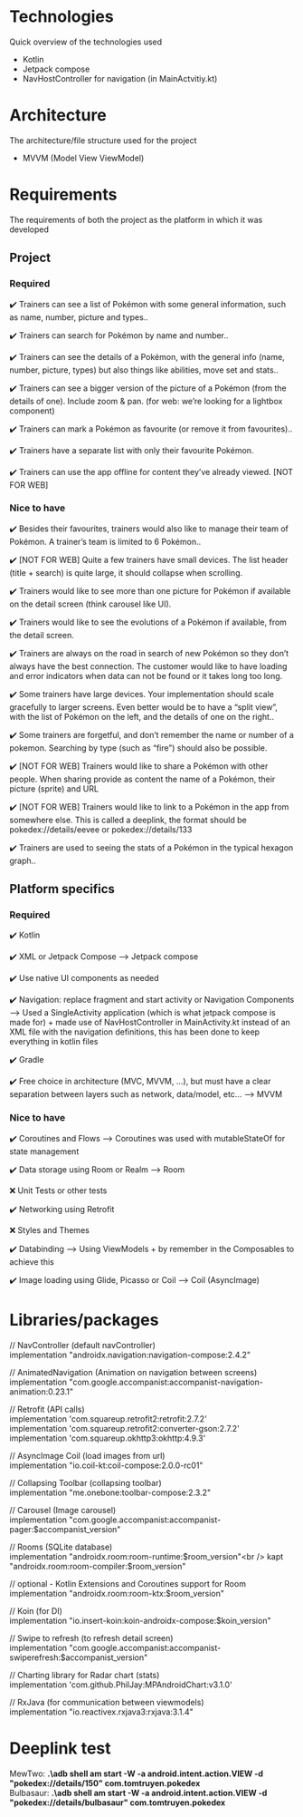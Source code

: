 # Technologies

Quick overview of the technologies used

- Kotlin
- Jetpack compose
- NavHostController for navigation (in MainActvitiy.kt)

# Architecture

The architecture/file structure used for the project

- MVVM (Model View ViewModel)

# Requirements

The requirements of both the project as the platform in which it was developed

## Project

### Required

✔️ Trainers can see a list of Pokémon with some general information, such as name, number, picture and types.. 

✔️ Trainers can search for Pokémon by name and number..

✔️ Trainers can see the details of a Pokémon, with the general info (name, number, picture, types) but also things like abilities, move set and stats..

✔️ Trainers can see a bigger version of the picture of a Pokémon (from the details of one). Include zoom & pan. (for web: we’re looking for a lightbox component)

✔️ Trainers can mark a Pokémon as favourite (or remove it from favourites)..

✔️ Trainers have a separate list with only their favourite Pokémon.

✔️ Trainers can use the app offline for content they’ve already viewed. [NOT FOR WEB]



### Nice to have

✔️ Besides their favourites, trainers would also like to manage their team of Pokémon. A trainer’s team is limited to 6 Pokémon..

✔️ [NOT FOR WEB] Quite a few trainers have small devices. The list header (title + search) is quite large, it should collapse when scrolling.

✔️ Trainers would like to see more than one picture for Pokémon if available on the detail screen (think carousel like UI).

✔️ Trainers would like to see the evolutions of a Pokémon if available, from the detail screen.

✔️ Trainers are always on the road in search of new Pokémon so they don’t always have the best connection. The customer would like to have loading and error indicators when data can not be found or it takes long too long.

✔️ Some trainers have large devices. Your implementation should scale gracefully to larger screens. Even better would be to have a “split view”, with the list of Pokémon on the left, and the details of one on the right..

✔️ Some trainers are forgetful, and don’t remember the name or number of a pokemon. Searching by type (such as “fire”) should also be possible.

✔️ [NOT FOR WEB] Trainers would like to share a Pokémon with other people. When sharing provide as content the name of a Pokémon, their picture (sprite) and URL

✔️ [NOT FOR WEB] Trainers would like to link to a Pokémon in the app from somewhere else. This is called a deeplink, the format should be pokedex://details/eevee or pokedex://details/133

✔️ Trainers are used to seeing the stats of a Pokémon in the typical hexagon graph..<br />

## Platform specifics

### Required

✔️ Kotlin

✔️ XML or Jetpack Compose --> Jetpack compose

✔️ Use native UI components as needed

✔️ Navigation: replace fragment and start activity or Navigation Components --> Used a SingleActivity application (which is what jetpack compose is made for) + made use of NavHostController in MainActivity.kt instead of an XML file with the navigation definitions, this has been done to keep everything in kotlin files

✔️ Gradle

✔️ Free choice in architecture (MVC, MVVM, …), but must have a clear separation between layers such as network, data/model, etc… --> MVVM

### Nice to have

✔️ Coroutines and Flows --> Coroutines was used with mutableStateOf for state management

✔️ Data storage using Room or Realm --> Room

❌ Unit Tests or other tests

✔️ Networking using Retrofit

❌ Styles and Themes

✔️ Databinding --> Using ViewModels + by remember in the Composables to achieve this

✔️ Image loading using Glide, Picasso or Coil --> Coil (AsyncImage)

# Libraries/packages

// NavController (default navController)<br /> implementation "androidx.navigation:navigation-compose:2.4.2"<br />

// AnimatedNavigation (Animation on navigation between screens)<br /> implementation "com.google.accompanist:accompanist-navigation-animation:0.23.1"<br />

// Retrofit (API calls)<br /> implementation 'com.squareup.retrofit2:retrofit:2.7.2'<br /> implementation 'com.squareup.retrofit2:converter-gson:2.7.2'<br /> implementation 'com.squareup.okhttp3:okhttp:4.9.3'<br />

// AsyncImage Coil (load images from url)<br /> implementation "io.coil-kt:coil-compose:2.0.0-rc01"<br />

// Collapsing Toolbar (collapsing toolbar)<br /> implementation "me.onebone:toolbar-compose:2.3.2"<br />

// Carousel (Image carousel)<br /> implementation "com.google.accompanist:accompanist-pager:$accompanist_version"<br />

// Rooms (SQLite database)<br /> implementation "androidx.room:room-runtime:$room_version"<br />
kapt "androidx.room:room-compiler:$room_version"<br />

// optional - Kotlin Extensions and Coroutines support for Room<br /> implementation "androidx.room:room-ktx:$room_version"<br />

// Koin (for DI)<br /> implementation "io.insert-koin:koin-androidx-compose:$koin_version"<br />

// Swipe to refresh (to refresh detail screen)<br /> implementation "com.google.accompanist:accompanist-swiperefresh:$accompanist_version"<br />

// Charting library for Radar chart (stats)<br /> implementation 'com.github.PhilJay:MPAndroidChart:v3.1.0'<br />

// RxJava (for communication between viewmodels)<br /> implementation "io.reactivex.rxjava3:rxjava:3.1.4"<br />

# Deeplink test<br />

MewTwo: **.\adb shell am start -W -a android.intent.action.VIEW -d "pokedex://details/150" com.tomtruyen.pokedex** <br /> Bulbasaur: **.\adb shell am start -W -a android.intent.action.VIEW -d "pokedex://details/bulbasaur" com.tomtruyen.pokedex**<br />
